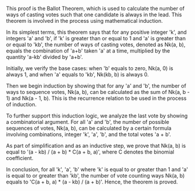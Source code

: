 This proof is the Ballot Theorem, which is used to calculate the number of ways of casting votes such that one candidate is always in the lead. This theorem is involved in the process using mathematical induction.

In its simplest terms, this theorem says that for any positive integer 'k', and integers 'a' and 'b', if 'k' is greater than or equal to 1 and 'a' is greater than or equal to 'kb', the number of ways of casting votes, denoted as Nk(a, b), equals the combination of 'a+b' taken 'a' at a time, multiplied by the quantity 'a-kb' divided by 'a+b'.

Initially, we verify the base cases: when 'b' equals to zero, Nk(a, 0) is always 1, and when 'a' equals to 'kb', Nk(kb, b) is always 0.

Then we begin induction by showing that for any 'a' and 'b', the number of ways to sequence votes, Nk(a, b), can be calculated as the sum of Nk(a, b - 1) and Nk(a - 1, b). This is the recurrence relation to be used in the process of induction.

To further support this induction logic, we analyze the last vote by showing a combinatorial argument. For all 'a' and 'b', the number of possible sequences of votes, Nk(a, b), can be calculated by a certain formula involving combinations, integer 'k', 'a', 'b', and the total votes 'a + b'.

As part of simplification and as an inductive step, we prove that Nk(a, b) is equal to '(a - kb) / (a + b) * C(a + b, a)', where C denotes the binomial coefficient.

In conclusion, for all 'k', 'a', 'b' where 'k' is equal to or greater than 1 and 'a' is equal to or greater than 'kb', the number of vote counting ways Nk(a, b) equals to 'C(a + b, a) * (a - kb) / (a + b)'. Hence, the theorem is proved.